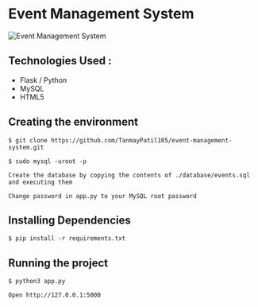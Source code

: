 # Event Management System
![Event Management System](https://user-images.githubusercontent.com/92677342/201507545-7f4b62dd-e31a-4f77-9777-71734b620ce7.png)

## Technologies Used :

- Flask / Python
- MySQL
- HTML5

## Creating the environment

```
$ git clone https://github.com/TanmayPatil105/event-management-system.git
```

```
$ sudo mysql -uroot -p
```

```
Create the database by copying the contents of ./database/events.sql and executing them
```

```
Change password in app.py to your MySQL root password
```

## Installing Dependencies

```
$ pip install -r requirements.txt
```

## Running the project

```
$ python3 app.py
```

```
Open http://127.0.0.1:5000
```

